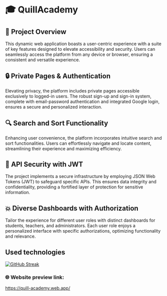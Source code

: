 # 🎓 QuillAcademy

## 🚀 Project Overview

This dynamic web application boasts a user-centric experience with a suite of key features designed to elevate accessibility and security. Users can seamlessly access the platform from any device or browser, ensuring a consistent and versatile experience.

## 🔒 Private Pages & Authentication

Elevating privacy, the platform includes private pages accessible exclusively to logged-in users. The robust sign-up and sign-in system, complete with email-password authentication and integrated Google login, ensures a secure and personalized interaction.

## 🔍 Search and Sort Functionality

Enhancing user convenience, the platform incorporates intuitive search and sort functionalities. Users can effortlessly navigate and locate content, streamlining their experience and maximizing efficiency.

## 🔐 API Security with JWT

The project implements a secure infrastructure by employing JSON Web Tokens (JWT) to safeguard specific APIs. This ensures data integrity and confidentiality, providing a fortified layer of protection for sensitive information.

## 💥 Diverse Dashboards with Authorization

Tailor the experience for different user roles with distinct dashboards for students, teachers, and administrators. Each user role enjoys a personalized interface with specific authorizations, optimizing functionality and relevance.

## Used technologies
[![GitHub Streak](https://i.postimg.cc/0jqgptLG/Untitled-design-2.png)](#)

### 🌐 Website preview link:
https://quill-academy.web.app/

